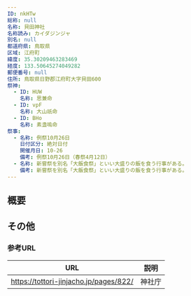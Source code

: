 ```yaml
---
ID: nkHTw
総称: null
名称: 貝田神社
名称読み: カイダジンジャ
別名: null
都道府県: 鳥取県
区域: 江府町
緯度: 35.30209463283469
経度: 133.50645274049282
郵便番号: null
住所: 鳥取県日野郡江府町大字貝田600
祭神:
  - ID: HUW
    名称: 思兼命
  - ID: vpF
    名称: 大山祇命
  - ID: BHo
    名称: 素盞嗚命
祭事:
  - 名称: 例祭10月26日
    日付区分: 絶対日付
    開催月日: 10-26
    備考: 例祭10月26日（春祭4月12日）
  - 名称: 新嘗祭を別名「大飯食祭」といい大盛りの飯を食う行事がある。
    備考: 新嘗祭を別名「大飯食祭」といい大盛りの飯を食う行事がある。
---
```


## 概要

## その他

### 参考URL

| URL                                    | 説明   |
| -------------------------------------- | ------ |
| https://tottori-jinjacho.jp/pages/822/ | 神社庁 |
